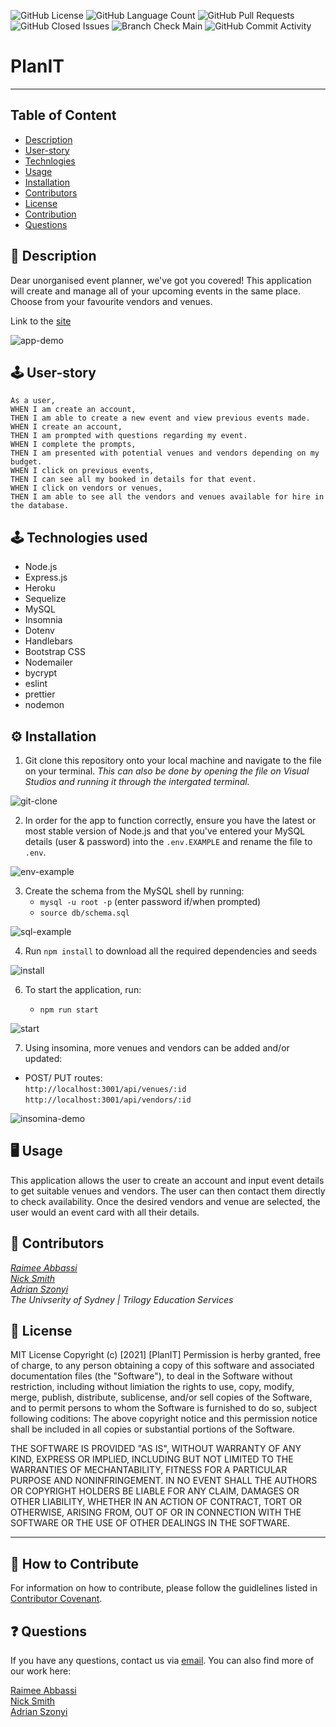 <img alt="GitHub License" src="https://img.shields.io/apm/l/vim-mode">  <img alt="GitHub Language Count" src="https://img.shields.io/github/languages/count/Raimeeab/Planit">  <img alt="GitHub Pull Requests" src="https://img.shields.io/github/issues-pr/Raimeeab/Planit">  <img alt="GitHub Closed Issues" src="https://img.shields.io/github/issues-closed-raw/Raimeeab/Planit">  <img alt="Branch Check Main" src="https://img.shields.io/github/checks-status/RaimeeAb/Planit/main">  <img alt="GitHub Commit Activity" src="https://img.shields.io/github/commit-activity/w/Raimeeab/Planit">

# PlanIT
---

## Table of Content 

* [Description](#description)
* [User-story](#user)
* [Technlogies](#technologies)
* [Usage](#usage)
* [Installation](#installation)
* [Contributors](#contributors)
* [License](#license)
* [Contribution](#contribution)
* [Questions](#questions)

<a name="description"></a>
## 📝 Description
Dear unorganised event planner, we've got you covered! This application will create and manage all of your upcoming events in the same place.
Choose from your favourite vendors and venues.

Link to the [site](https://planit-events.herokuapp.com/)

![app-demo](public/assets/demos/app-demo.gif)

<a name="user"></a>
## 🕹 User-story
`As a user,` <br>
`WHEN I am create an account,` <br>
`THEN I am able to create a new event and view previous events made.`<br>
`WHEN I create an account,` <br>
`THEN I am prompted with questions regarding my event.` <br>
`WHEN I complete the prompts,` <br>
`THEN I am presented with potential venues and vendors depending on my budget. `<br>
`WHEN I click on previous events,` <br>
`THEN I can see all my booked in details for that event.` <br>
`WHEN I click on vendors or venues,` <br> 
`THEN I am able to see all the vendors and venues available for hire in the database.` <br>

<a name="technologies"></a>
## 🕹 Technologies used 

- Node.js
- Express.js
- Heroku
- Sequelize 
- MySQL
- Insomnia 
- Dotenv 
- Handlebars 
- Bootstrap CSS 
- Nodemailer 
- bycrypt 
- eslint
- prettier 
- nodemon

<a name="installation"></a>
## ⚙️ Installation 

1. Git clone this repository onto your local machine and navigate to the file on your terminal. *This can also be done by opening the file on Visual Studios and running it through the intergated terminal.*

![git-clone](public/assets/demos/git-clone.gif)

2. In order for the app to function correctly, ensure you have the latest or most stable version of Node.js and that you've entered your MySQL details (user & password) into the `.env.EXAMPLE` and rename the file to `.env`.

![env-example](public/assets/demos/env-example.png)

3. Create the schema from the MySQL shell by running: 
    - `mysql -u root -p` (enter password if/when prompted)
    - `source db/schema.sql`
 
![sql-example](public/assets/demos/mysql-demo.gif)

4. Run `npm install` to download all the required dependencies and seeds

![install](public/assets/demos/install.gif)

6. To start the application, run:

    - `npm run start`

![start](public/assets/demos/start.gif)

7. Using insomina, more venues and vendors can be added and/or updated:

- POST/ PUT routes: <br>
    `http://localhost:3001/api/venues/:id`<br>
    `http://localhost:3001/api/vendors/:id` <br>

![insomina-demo](public/assets/demos/insomnia-demo.gif)

<a name="usage"></a>
## 🖥 Usage 
This application allows the user to create an account and input event details to get suitable venues and vendors. The user can then contact them directly to check availability. Once the desired vendors and venue are selected, the user would an event card with all their details.

<a name="contributors"></a>
## 👥 Contributors

*[Raimee Abbassi](https://github.com/Raimeeab)* <br>
*[Nick Smith](https://github.com/N1cholasSmith)*<br>
*[Adrian Szonyi](https://github.com/Adrian-szonyi)* <br>
*The Univserity of Sydney | Trilogy Education Services* <br>

<a name="license"></a>
## 🔖 License

MIT License
Copyright (c) [2021] [PlanIT]
Permission is herby granted, free of charge, to any person obtaining a copy of this software and associated documentation files (the "Software"), to deal in the Software without restriction, including without limiation the rights to use, copy, modify, merge, publish, distribute, sublicense, and/or sell copies of the Software, and to permit persons to whom the Software is furnished to do so, subject following coditions: 
The above copyright notice and this permission notice shall be included in all copies or substantial portions of the Software. 

THE SOFTWARE IS PROVIDED "AS IS", WITHOUT WARRANTY OF ANY KIND, EXPRESS OR IMPLIED, INCLUDING BUT NOT LIMITED TO THE WARRANTIES OF MECHANTABILITY, FITNESS FOR A PARTICULAR PURPOSE AND NONINFRINGEMENT. IN NO EVENT SHALL THE AUTHORS OR COPYRIGHT HOLDERS BE LIABLE FOR ANY CLAIM, DAMAGES OR OTHER LIABILITY, WHETHER IN AN ACTION OF CONTRACT, TORT OR OTHERWISE, ARISING FROM, OUT OF OR IN CONNECTION WITH THE SOFTWARE OR THE USE OF OTHER DEALINGS IN THE SOFTWARE.  

---
<a name="contribution"></a>
## 🤝 How to Contribute

For information on how to contribute, please follow the guidlelines listed in [Contributor Covenant](https://www.contributor-covenant.org/).

<a name="questions"></a>
## ❓ Questions
If you have any questions, contact us via [email](raimee.abbassi@gmail.com). You can also find more of our work here: 

[Raimee Abbassi](https://github.com/Raimeeab) <br>
[Nick Smith](https://github.com/N1cholasSmith)<br>
[Adrian Szonyi](https://github.com/Adrian-szonyi) <br>

